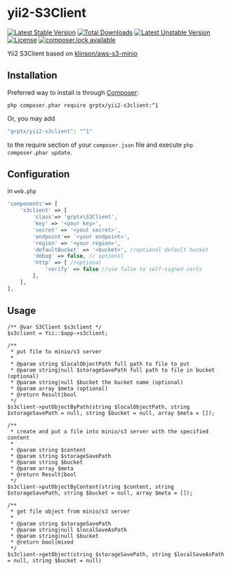 # yii2-S3Client

[![Latest Stable Version](https://poser.pugx.org/grptx/yii2-s3client/v/stable)](https://packagist.org/packages/grptx/yii2-s3client)
[![Total Downloads](https://poser.pugx.org/grptx/yii2-s3client/downloads)](https://packagist.org/packages/grptx/yii2-s3client)
[![Latest Unstable Version](https://poser.pugx.org/grptx/yii2-s3client/v/unstable)](https://packagist.org/packages/grptx/yii2-s3client)
[![License](https://poser.pugx.org/grptx/yii2-s3client/license)](https://packagist.org/packages/grptx/yii2-s3client)
[![composer.lock available](https://poser.pugx.org/grptx/yii2-s3client/composerlock)](https://packagist.org/packages/phpunit/phpunit)

Yii2 S3Client based on [klinson/aws-s3-minio](https://github.com/klinson/aws-s3-minio)

## Installation

Preferred way to install is through [Composer](https://getcomposer.org): 
```shell
php composer.phar require grptx/yii2-s3client:^1
```
Or, you may add

```php
"grptx/yii2-s3client": "^1"
```

to the require section of your `composer.json` file and execute `php composer.phar update`.

## Configuration

in ``web.php``

```php
'components'=> [
    's3client' => [
        'class'=> 'grptx\S3Client',
        'key' => '<your key>',
        'secret' => '<yout secret>',
        'endpoint'=> '<your endpoint>',
        'region' => '<your region>', 
        'defaultBucket' => '<bucket>', //optional default bucket
        'debug' => false, // optional
        'http' => [ //optional
            'verify' => false //use false to self-signed certs
        ],
    ],
],
```

## Usage

```
/** @var S3Client $s3client */
$s3client = Yii::$app->s3client;

/**
 * put file to minio/s3 server
 * 
 * @param string $localObjectPath full path to file to put
 * @param string|null $storageSavePath full path to file in bucket (optional)
 * @param string|null $bucket the bucket name (optional)
 * @param array $meta (optional)
 * @return Result|bool
 */
$s3client->putObjectByPath(string $localObjectPath, string $storageSavePath = null, string $bucket = null, array $meta = []);

/**
 * create and put a file into minio/s3 server with the specified content
 * 
 * @param string $content
 * @param string $storageSavePath
 * @param string $bucket
 * @param array $meta
 * @return Result|bool
 */
$s3client->putObjectByContent(string $content, string $storageSavePath, string $bucket = null, array $meta = []);

/**
 * get file object from minio/s3 server 
 * 
 * @param string $storageSavePath
 * @param string|null $localSaveAsPath
 * @param string|null $bucket
 * @return bool|mixed
 */
$s3client->getObject(string $storageSavePath, string $localSaveAsPath = null, string $bucket = null)
```